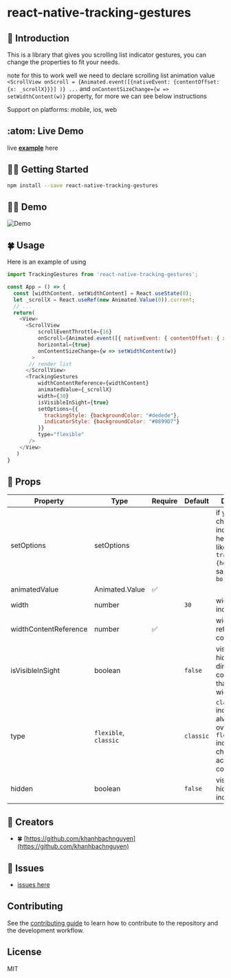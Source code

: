 # react-native-tracking-gestures

## :green_heart: Introduction 
This is a library that gives you scrolling list indicator gestures, you can change the properties to fit your needs.

note for this to work well we need to declare scrolling list animation value `<ScrollView onScroll = {Animated.event([{nativeEvent: {contentOffset: {x: _scrollX}}}] )} ...` and `onContentSizeChange={w => setWidthContent(w)}` property, for more we can see below instructions

Support on platforms: mobile, ios, web
## :atom: Live Demo
live [**example**](https://codesandbox.io/s/epic-tdd-et5gy8?file=/src/App.js) here
## :ok_man: Getting Started 

```sh
npm install --save react-native-tracking-gestures
```
## :sassy_woman: Demo 
![Demo ](https://github.com/khanhbachnguyen/react-native-tracking-gestures/blob/main/example/src/demo/react-native-tracking-gestures.gif)

## :four_leaf_clover: Usage 
Here is an example of using

```js
import TrackingGestures from 'react-native-tracking-gestures';

const App = () => {
  const [widthContent, setWidthContent] = React.useState(0);
  let _scrollX = React.useRef(new Animated.Value(0)).current;
  // ...
  return(
    <View>
      <ScrollView
          scrollEventThrottle={16}
          onScroll={Animated.event([{ nativeEvent: { contentOffset: { x: _scrollX } } }], { useNativeDriver: false })}
          horizontal={true}
          onContentSizeChange={w => setWidthContent(w)}
        > 
       // render list
      </ScrollView>
      <TrackingGestures
          widthContentReference={widthContent}
          animatedValue={_scrollX}
          width={30}
          isVisibleInSight={true}
          setOptions={{
            trackingStyle: {backgroundColor: "#dedede"},
            indicatorStyle: {backgroundColor: "#0899D7"}
          }}
          type="flexible"
       />
    </View>
   )
}

```
## :star2: Props
| **Property** | **Type** | **Require** | **Default** | **Description** |
|-------------|------|-------|--------|--------------|
| setOptions | setOptions |  |  | if you want to change indicator height, that in like this `trackingStyle: {height:5}`, the same goes for `borderRadius` |
| animatedValue | Animated.Value | :white_check_mark: |  |  |
| width | number |  | `30` | width of indicator |
| widthContentReference | number | :white_check_mark: |  |  width directive reference content |
| isVisibleInSight | boolean |  | `false` | visible or hidden directive when content is less than device width |
| type | `flexible`, `classic` |  |  `classic` | `classic` indicator bar always half overflow, `flexible` indicator will change according to content |
| hidden | boolean |  | `false` |  visibility or hidden indicator  |

## :memo: Creators 
* :four_leaf_clover:  [https://github.com/khanhbachnguyen](https://github.com/khanhbachnguyen)

## :dart: Issues
* [issues here](https://github.com/khanhbachnguyen/react-native-tracking-gestures/issues)
## Contributing

See the [contributing guide](CONTRIBUTING.md) to learn how to contribute to the repository and the development workflow.

## License

MIT
